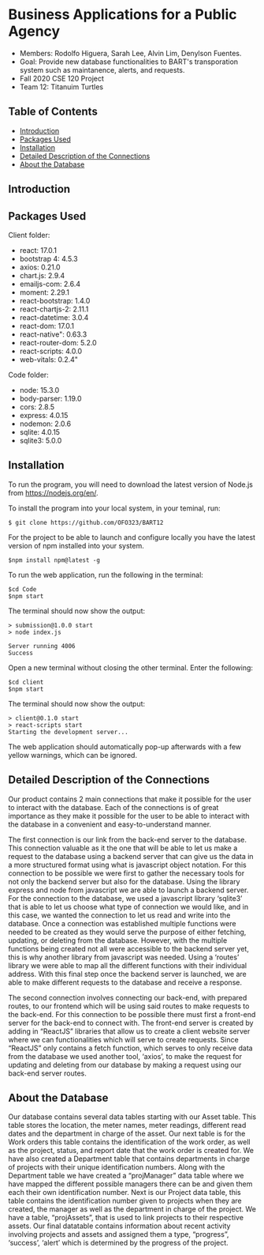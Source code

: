 # Business Applications for a Public Agency

* Members: Rodolfo Higuera, Sarah Lee, Alvin Lim, Denylson Fuentes.
* Goal: Provide new database functionalities to BART's transporation system such as maintanence, alerts, and requests.
* Fall 2020 CSE 120 Project
* Team 12: Titanuim Turtles


## Table of Contents
* [Introduction](#introduction)
* [Packages Used](#packages-used)
* [Installation](#installation)
* [Detailed Description of the Connections](#detailed-description-of-the-connections)
* [About the Database](#about-the-database)


## Introduction


## Packages Used

Client folder:
* react: 17.0.1
* bootstrap 4: 4.5.3
* axios: 0.21.0
* chart.js: 2.9.4
* emailjs-com: 2.6.4
* moment: 2.29.1
* react-bootstrap: 1.4.0
* react-chartjs-2: 2.11.1
* react-datetime: 3.0.4
* react-dom: 17.0.1
* react-native": 0.63.3
* react-router-dom: 5.2.0
* react-scripts: 4.0.0
* web-vitals: 0.2.4"

Code folder:
* node: 15.3.0
* body-parser: 1.19.0
* cors: 2.8.5
* express: 4.0.15
* nodemon: 2.0.6
* sqlite: 4.0.15
* sqlite3: 5.0.0


## Installation

To run the program, you will need to download the latest version of Node.js from https://nodejs.org/en/.

To install the program into your local system, in your teminal, run: 
```
$ git clone https://github.com/OFO323/BART12
```

For the project to be able to launch and configure locally you have the latest version of npm installed into your system.
```
$npm install npm@latest -g
```

To run the web application, run the following in the terminal:
```
$cd Code
$npm start
```
The terminal should now show the output:
```
> submission@1.0.0 start
> node index.js

Server running 4006
Success
```
Open a new terminal without closing the other terminal. Enter the following:

```
$cd client
$npm start
```
The terminal should now show the output:
```
> client@0.1.0 start 
> react-scripts start
Starting the development server...
```
The web application should automatically pop-up afterwards with a few yellow warnings, which can be ignored.

## Detailed Description of the Connections

Our product contains 2 main connections that make it possible for the user to interact with the database. Each of the connections is of great importance as they make it possible for the user to be able to interact with the database in a convenient and easy-to-understand manner. 

The first connection is our link from the back-end server to the database. This connection valuable as it the one that will be able to let us make a request to the database using a backend server that can give us the data in a more structured format using what is javascript object notation. For this connection to be possible we were first to gather the necessary tools for not only the backend server but also for the database. Using the library express and node from javascript we are able to launch a backend server. For the connection to the database, we used a javascript library ‘sqlite3’  that is able to let us choose what type of connection we would like, and in this case, we wanted the connection to let us read and write into the database. Once a connection was established multiple functions were needed to be created as they would serve the purpose of either fetching, updating, or deleting from the database. However, with the multiple functions being created not all were accessible to the backend server yet, this is why another library from javascript was needed. Using a ‘routes’ library we were able to map all the different functions with their individual address. With this final step once the backend server is launched, we are able to make different requests to the database and receive a response. 

The second connection involves connecting our back-end, with prepared routes, to our frontend which will be using said routes to make requests to the back-end. For this connection to be possible there must first a front-end server for the back-end to connect with. The front-end server is created by adding in “ReactJS” libraries that allow us to create a client website server where we can functionalities which will serve to create requests. Since “ReactJS” only contains a fetch function, which serves to only receive data from the database we used another tool, ‘axios’, to make the request for updating and deleting from our database by making a request using our back-end server routes. 


## About the Database

Our database contains several data tables starting with our Asset table. This table stores the location, the meter names, meter readings, different read dates and the department in charge of the asset. Our next table is for the Work orders this table contains the identification of the work order, as well as the project, status, and report date that the work order is created for. We have also created a Department table that contains departments in charge of projects with their unique identification numbers. Along with the Department table we have created a “projManager” data table where we have mapped the different possible managers there can be and given them each their own identification number. Next is our Project data table, this table contains the identification number given to projects when they are created, the manager as well as the department in charge of the project. We have a table, “projAssets”, that is used to link projects to their respective assets. Our final datatable contains information about recent activity involving projects and assets and assigned them a type, “progress”, ‘success’,  ‘alert’  which is determined by the progress of the project. 

